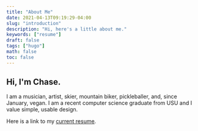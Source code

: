```yaml
---
title: "About Me"
date: 2021-04-13T09:19:29-04:00
slug: "introduction"
description: "Hi, here's a little about me."
keywords: ["resume"]
draft: false
tags: ["hugo"]
math: false
toc: false
---
```


## Hi, I'm Chase.

I am a musician, artist, skier, mountain biker, pickleballer, and, since January, vegan. I am a recent computer science graduate from USU and I value simple, usable design.

Here is a link to my [current resume](https://docs.google.com/document/d/1n6EZnqZ7fKQOiMqzuc861H2rILZMZI1M50QWzNnkzJc/edit?usp=sharing).


